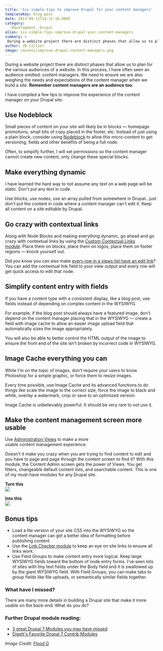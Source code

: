 ```yaml
---
title: 'Six simple tips to improve Drupal for your content managers'
templateKey: blog-post
date: 2013-09-11T14:12:18.000Z
category: 
  -Development, Drupal
alias: six-simple-tips-improve-drupal-your-content-managers
summary: > 
 During a website project there are distinct phases that allow us to plan for the various audiences of a website. In this process, I have often seen an audience omitted: content managers. We need to ensure we are also weighing the needs and expectations of the content manager when we build a site. Remember content managers are an audience too.
author: JD Collier
image: /assets/improve-drupal-content-managers.png
---
```


During a website project there are distinct phases that allow us to plan for the various audiences of a website. In this process, I have often seen an audience omitted: content managers. We need to ensure we are also weighing the needs and expectations of the content manager when we build a site. **Remember content managers are an audience too.**

I have compiled a few tips to improve the experience of the content manager on your Drupal site.

**Use Nodeblock**
-----------------

Small pieces of content on your site will likely be in blocks — homepage promotions, small bits of copy placed in the footer, etc. Instead of just using a plain block, consider using [Nodeblock](https://www.drupal.org/project/nodeblock) to allow this micro-content to get versioning, fields and other benefits of being a full node.

Often, to simplify further, I will set permissions so the content manager cannot create new content, only change these special blocks.

**Make everything dynamic**
---------------------------

I have learned the hard way to not assume any text on a web page will be static. Don't put any text in code.

Use blocks, use nodes, use an array pulled from somewhere in Drupal…just don't put the content in code where a content manager can't edit it. Keep all content on a site editable by Drupal.

**Go crazy with contextual links**
----------------------------------

Along with Node Blocks and making everything dynamic, go ahead and go crazy with contextual links by using the [Custom Contextual Links module](https://www.drupal.org/project/ccl). Place them on blocks, place them on logos, place them on footer regions — knock yourself out.

Did you know you can also make [every row in a views list have an edit link](http://www.metaltoad.com/blog/drupal-7-tutorial-creating-edit-content-links-views)? You can add the contextual link field to your view output and every row will get quick access to edit that node.

**Simplify content entry with fields**
--------------------------------------

If you have a content type with a consistent display, like a blog post, use fields instead of depending on complex content in the WYSIWYG.

For example, if the blog post should always have a featured image, don't depend on the content manager placing that in the WYSIWYG — create a field with image cache to allow an easier image upload field that automatically sizes the image appropriately.

You will also be able to better control the HTML output of the image to ensure the front end of the site isn't broken by incorrect code in WYSIWYG.

**Image Cache everything you can**
----------------------------------

While I'm on the topic of images, don't require your users to know Photoshop for a simple graphic, or force them to resize images.

Every time possible, use Image Cache and its advanced functions to do things like scale the image to the correct size, force the image to black and white, overlay a watermark, crop or save to an optimized version.

Image Cache is unbelievably powerful. It should be very rare to not use it.

**Make the content management screen more usable**
--------------------------------------------------

Use [Administration Views](https://www.drupal.org/project/admin_views) to make a more usable content management experience.

Doesn't it make you crazy when you are trying to find content to edit and you have to page and page through the content screen to find it? With this module, the Content Admin screen gets the power of Views. You get filters, changeable default content lists, and searchable content. This is one of my must-have modules for any Drupal site.

**Turn this**  
![](/assets/before.png)

**Into this**  
![](/assets/after_0.png)

**Bonus tips**
--------------

*   Load a lite version of your site CSS into the WYSIWYG so the content manager can get a better idea of formatting before publishing content.
*   Use the [Link Checker module](https://www.drupal.org/project/linkchecker) to keep an eye on site links to ensure all links work.
*   Use Field Groups to make content entry more logical. Keep large WYSIWYG fields toward the bottom of node entry forms. I've seen lots of sites with tiny text fields under the Body field and it is swallowed up by the giant WYSIWYG field. With Field Groups, you can make tabs to group fields like file uploads, or semantically similar fields together.

### **What have I missed?**

There are many more details in building a Drupal site that make it more usable on the back-end. What do you do?

### Further Drupal module reading:

*   [3 great Drupal 7 Modules you may have missed](/insights/3-great-drupal-7-modules-you-may-have-missed)
*   [Digett's Favorite Drupal 7 Contrib Modules](/insights/digett-s-favorite-drupal-7-contrib-modules)

_Image Credit: [Flood G](http://www.flickr.com/photos/_flood_/6732863457/in/photolist-bfXFJH-bBjQ95-c7u2R1-eUQVLk-bDd3kE-bS7Pp4-82VjkD-86LSVZ-8sovML-9LrPN9-c785eb-9BDpGj-9x6DgU-eCWwMH-eAPuWP-eASy7E-eAPrhM-ej33hH-bkfCRm-8yBYr9-9zicBf-cdcLm9-ejeUW7-8UU2Te-8xfXDL-9FzHT9-ehZSqM-ccLuso-9SvkBq-dokdUA-8ZXpLt-c6JgUL-ftH8Qi-fN6zkT-bT5H6a-bEvRMC-fNo9Nh-fN6zup-8qM77w-a4ZqB9-dBDviX-7T6Q1p-9otqZR-9jxLyF-83a2jx-bG9pde-7YjBoT-dEkBCt-dEkB4T-dEkKCZ-dEr2ZA/)_